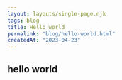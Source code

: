 ```yaml
---
layout: layouts/single-page.njk
tags: blog
title: Hello world
permalink: "blog/hello-world.html"
createdAt: "2023-04-23"
---
```


## hello world